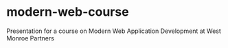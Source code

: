 modern-web-course
=================

Presentation for a course on Modern Web Application Development at West Monroe Partners